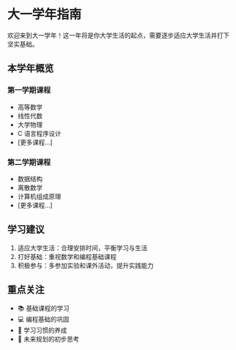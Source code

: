 # 大一学年指南

欢迎来到大一学年！这一年将是你大学生活的起点，需要逐步适应大学生活并打下坚实基础。

## 本学年概览

### 第一学期课程

- 高等数学
- 线性代数
- 大学物理
- C 语言程序设计
- [更多课程...]

### 第二学期课程

- 数据结构
- 离散数学
- 计算机组成原理
- [更多课程...]

## 学习建议

1. 适应大学生活：合理安排时间，平衡学习与生活
2. 打好基础：重视数学和编程基础课程
3. 积极参与：多参加实验和课外活动，提升实践能力

## 重点关注

- 📚 基础课程的学习
- 💻 编程基础的巩固
- 🎯 学习习惯的养成
- 📝 未来规划的初步思考
<!--
[开始浏览详细内容 →](./courses/overview.md) -->

